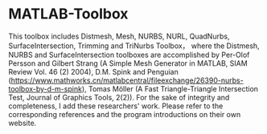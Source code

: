 # MATLAB-Toolbox
This toolbox includes Distmesh, Mesh, NURBS, NURL, QuadNurbs, SurfaceIntersection, Trimming and TriNurbs Toolbox， where the Distmesh, NURBS and SurfaceIntersection toolboxes are accomplished by Per-Olof Persson and Gilbert Strang (A Simple Mesh Generator in MATLAB, SIAM Review Vol. 46 (2) 2004), D.M. Spink and Penguian (https://www.mathworks.cn/matlabcentral/fileexchange/26390-nurbs-toolbox-by-d-m-spink), Tomas Möller (A Fast Triangle-Triangle Intersection Test, Journal of Graphics Tools, 2(2)). For the sake of integrity and completeness, I add these researchers' work. Please refer to the corresponding references and the program introductions on their own website.

